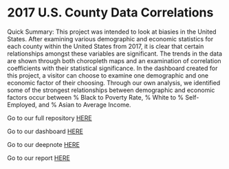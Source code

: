 # 2017 U.S. County Data Correlations
Quick Summary: This project was intended to look at biasies in the United States. After examining various demographic and economic statistics for each county within the 
United States from 2017, it is clear that certain relationships amongst these variables are significant. The trends in the data are shown through both choropleth maps
and an examination of correlation coefficients with their statistical significance. In the dashboard created for this project, a visitor can choose to examine one demographic and one
economic factor of their choosing. Through our own analysis, we identified some of the strongest relationships between demographic and economic factors occur between 
% Black to Poverty Rate, % White to % Self-Employed, and % Asian to Average Income.

Go to our full repository [HERE](https://github.com/gerrycrepeau/Final-Project-App)

Go to our dashboard [HERE](https://ma346-choropleth-dashboard.herokuapp.com/)

Go to our deepnote [HERE](https://deepnote.com/project/d151ded9-3231-4946-9e41-cc48fe69b917)

Go to our report [HERE]()
